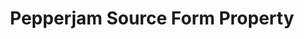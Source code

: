 ---
# -------------------------- #
#     USING THIS TEMPLATE    #
# -------------------------- #

## NEED HELP USING THIS TEMPLATE? SEE:
## https://docs-about-stitch-docs.netlify.com/reference/connect-templates/destination-form-property/
## FOR INSTRUCTIONS & REFERENCE INFO


# -------------------------- #
#        CONTENT TYPE        #
# -------------------------- #

product-type: "connect"
content-type: "api-form"
form-type: "source"
key: "source-form-properties-pepperjam-object"


# -------------------------- #
#        OBJECT INFO         #
# -------------------------- #

title: "Pepperjam Source Form Property"
api-type: "platform.pepperjam"
display-name: "Pepperjam"

source-type: "saas"
docs-name: "pepperjam" # This should be whatever integration.name is. Ex: LinkedIn Ads is linkedin-ads


# -------------------------- #
#      OBJECT ATTRIBUTES     #
# -------------------------- #

uses-start-date: true

# Only source-specific attributes need to be listed here.
# The following attributes are considered common,
# and therefore don't need to be listed:
# anchor_time, cron_expression, frequency_in_minutes, image_version, start_date 

object-attributes:
  - name: "api_key"
    type: "string"
    required: true
    description: |
      Your {{ form-property.display-name }} API key. Refer to the [{{ form-property.display-name }} documentation]({{ doc-link | append: "#obtain-api-key" }}) for instructions on obtaining this credential.
    value: "<YOUR_API_KEY>"
---